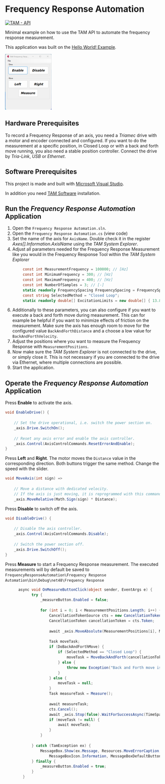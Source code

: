 # Frequency Response Automation

[![TAM - API](https://img.shields.io/static/v1?label=TAM&message=API&color=b51839)](https://www.triamec.com/en/tam-api.html)

Minimal example on how to use the TAM API to automate the frequency response measurement.

This application was built on the [Hello World! Example](https://github.com/Triamec/HelloWorld).

<img src="./doc/Screenshot.png" alt="TAM Frequency Response Automation" width="30%">

## Hardware Prerequisites

To record a Frequency Response of an axis, you need a *Triamec* drive with a motor and encoder connected and configured. If you want to do the measurement at a specific position, in Closed Loop or with a back and forth move running, you also need a stable position controller. Connect the drive by *Tria-Link*, *USB* or *Ethernet*.

## Software Prerequisites

This project is made and built with [Microsoft Visual Studio](https://visualstudio.microsoft.com/en/).

In addition you need [TAM Software](https://www.triamec.com/en/tam-software-support.html) installation.

## Run the *Frequency Response Automation* Application

1. Open the `Frequency Response Automation.sln`.
2. Open the `Frequency Response Automation.cs` (view code)
3. Set the name of the axis for `AxisName`. Double check it in the register *Axes[].Information.AxisName* using the *TAM System Explorer*.
4. Adjust all parameters needed for the Frequency Response Measurement like you would in the Frequency Response Tool within the *TAM System Explorer*
```csharp
        const int MeasurementFrequency = 100000; // [Hz]
        const int MinimumFrequency = 300; // [Hz]
        const int MaximumFrequency = 400; // [Hz]
        const int NumberOfSamples = 3; // [-]
        static readonly FrequencySpacing FrequencySpacing = FrequencySpacing.Optimized;
        const string SelectedMethod = "Closed Loop";
        static readonly double[] ExcitationLimits = new double[] { 13.8, 0.5, 0.5 };
```
   
6. Additionally to these parameters, you can also configure if you want to execute a back and forth move during measurement. This can for example be helpful if you want to minimize effects of friction on the measurement. Make sure the axis has enough room to move for the configured value `BackAndForthDistance` and a choose a low value for `BackAndForthVelocity`.
7. Adjust the positions where you want to measure the Frequency Response with `MeasurementPositions`.
8. Now make sure the *TAM System Explorer* is not connected to the drive, or simply close it. This is not necessary if you are connected to the drive via Ethernet, where multiple connections are possible.
9. Start the application.

## Operate the *Frequency Response Automation* Application

Press **Enable** to activate the axis.

```csharp
void EnableDrive() {

    // Set the drive operational, i.e. switch the power section on.
    _axis.Drive.SwitchOn();

    // Reset any axis error and enable the axis controller.
    _axis.Control(AxisControlCommands.ResetErrorAndEnable);
}
```

Press **Left** and **Right**. The motor moves the `Distance` value in the corresponding direction. Both buttons trigger the same method. Change the speed with the slider.

```csharp
void MoveAxis(int sign) =>

    // Move a distance with dedicated velocity.
    // If the axis is just moving, it is reprogrammed with this command.
    _axis.MoveRelative(Math.Sign(sign) * Distance);
```

Press **Disable** to switch off the axis.

```csharp
void DisableDrive() {

    // Disable the axis controller.
    _axis.Control(AxisControlCommands.Disable);

    // Switch the power section off.
    _axis.Drive.SwitchOff();
}
```
Press **Measure** to start a Frequency Response measurement. The executed measurements will by default be saved to `FrequencyResponseAutomation\Frequency Response Automation\bin\Debug\net48\Frequency Response`
```csharp
      async void OnMeasureButtonClick(object sender, EventArgs e) {
            try {
                _measureButton.Enabled = false;

                for (int i = 0; i < MeasurementPositions.Length; i++) {
                    CancellationTokenSource cts = new CancellationTokenSource();
                    CancellationToken cancellationToken = cts.Token;

                    await _axis.MoveAbsolute(MeasurementPositions[i], MoveToPositionVelocity).WaitForSuccessAsync(TimeSpan.FromSeconds(10));

                    Task moveTask;
                    if (DoBackAndForthMove) {
                        if (SelectedMethod == "Closed Loop") {
                            moveTask = MoveBackAndForth(cancellationToken, BackAndForthDistance, BackAndForthVelocity);
                        } else {
                            throw new Exception("Back and Forth move is only possible in Closed Loop");
                        }
                    } else {
                        moveTask = null;
                    }
                    Task measureTask = Measure();

                    await measureTask;
                    cts.Cancel();
                    await _axis.Stop(false).WaitForSuccessAsync(TimeSpan.FromSeconds(10));
                    if (moveTask != null) {
                        await moveTask;
                    }
                }

            } catch (TamException ex) {
                MessageBox.Show(ex.Message, Resources.MoveErrorCaption, MessageBoxButtons.OK,
                    MessageBoxIcon.Information, MessageBoxDefaultButton.Button1, 0);
            } finally {
                _measureButton.Enabled = true;
            }
        }
```
